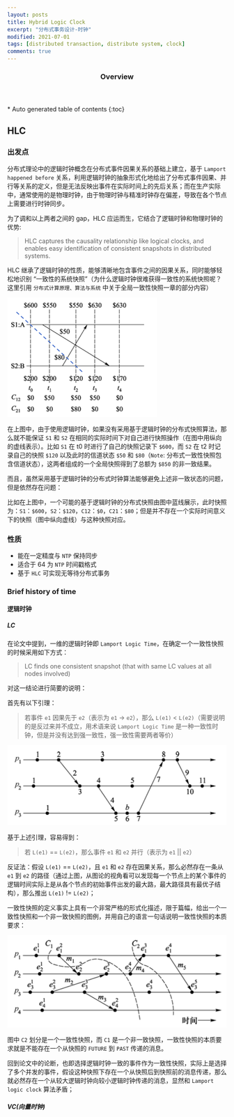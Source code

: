 ```yaml
---
layout: posts
title: Hybrid Logic Clock
excerpt: "分布式事务设计-时钟"
modified: 2021-07-01
tags: [distributed transaction, distribute system, clock]
comments: true
---
```


<section id="table-of-contents" class="toc">
  <header>
    <h3>Overview</h3>
  </header>
<div id="drawer" markdown="1">
*  Auto generated table of contents
{:toc}
</div>
</section><!-- /#table-of-contents -->

## HLC

### 出发点

分布式理论中的逻辑时钟概念在分布式事件因果关系的基础上建立，基于 `Lamport happened before` 关系，利用逻辑时钟的抽象形式化地给出了分布式事件因果、并行等关系的定义，但是无法反映出事件在实际时间上的先后关系；而在生产实际中，通常使用的是物理时钟，由于物理时钟与精准时钟存在偏差，导致在各个节点上需要进行时钟同步。

为了调和以上两者之间的 gap，HLC 应运而生，它结合了逻辑时钟和物理时钟的优势:

> HLC captures the causality relationship like logical clocks, and enables easy identification of consistent snapshots in distributed systems.

HLC 继承了逻辑时钟的性质，能够清晰地包含事件之间的因果关系，同时能够轻松地识别 “一致性的系统快照”（为什么逻辑时钟很难获得一致性的系统快照呢？这里引用 `分布式计算原理、算法与系统` 中关于全局一致性快照一章的部分内容）

![snapshot](../image/posts/2021-7-01-HLC/consistency_snapshot.png)

在上图中，由于使用逻辑时钟，如果没有采用基于逻辑时钟的分布式快照算法，那么就不能保证 `S1` 和 `S2` 在相同的实际时间下对自己进行快照操作（在图中用纵向的虚线表示）。比如 `S1` 在 t0 时进行了自己的快照记录下 `$600`，而 `S2` 在 t2 时记录自己的快照 `$120` 以及此时的信道状态 `$50` 和 `$80`（`Note`: 分布式一致性快照包含信道状态），这两者组成的一个全局快照得到了总额为 `$850` 的非一致结果。

而且，虽然采用基于逻辑时钟的分布式时钟算法能够避免上述非一致状态的问题，但是依然存在问题：

比如在上图中，一个可能的基于逻辑时钟的分布式快照由图中蓝线展示，此时快照为：`S1`：`$600`，`S2`：`$120`，`C12`：`$0`，`C21`：`$80`；但是并不存在一个实际时间意义下的快照（图中纵向虚线）与这种快照对应。

### 性质

- 能在一定精度与 `NTP` 保持同步
- 适合于 64 为 `NTP` 时间戳格式
- 基于 `HLC` 可实现无等待分布式事务

### Brief history of time

#### 逻辑时钟

##### LC

在论文中提到，一维的逻辑时钟即 `Lamport Logic Time`，在确定一个一致性快照的时候采用如下方式：

> LC finds one consistent snapshot (that with same LC values at all nodes involved)

对这一结论进行简要的说明：

首先有以下引理：

> 若事件 `e1` 因果先于 `e2`（表示为 `e1` -> `e2`），那么 `L(e1)` < `L(e2)`（需要说明的是反过来并不成立，用术语来说 `Lamport Logic Time` 是一种一致性时钟，但是并没有达到强一致性，强一致性需要两者等价）

![lamport_logic_time](../image/posts/2021-7-01-HLC/lamport_logic_clock.png)

基于上述引理，容易得到：

> 若 `L(e1)` == `L(e2)`，那么事件 `e1` 和 `e2` 并行（表示为 `e1` || `e2`）

反证法：假设 `L(e1)` == `L(e2)`，且 `e1` 和 `e2` 存在因果关系，那么必然存在一条从 `e1` 到 `e2` 的路径（通过上图，从图论的视角看可以发现每一个节点上的某个事件的逻辑时间实际上是从各个节点的初始事件出发的最大路，最大路径具有最优子结构），那么推出 `L(e1)` != `L(e2)`；

一致性快照的定义事实上具有一个非常严格的形式化描述，限于篇幅，给出一个一致性快照和一个非一致快照的图例，并用自己的语言一句话说明一致性快照的本质要求：

![cons_not_cons_snapshot](../image/posts/2021-7-01-HLC/cons_not_cons_snapshot.png)

图中 `C2` 划分是一个一致性快照，而 `C1` 是一个非一致快照，一致性快照的本质要求就是不能存在一个从快照的 `FUTURE` 到 `PAST` 传递的消息。

回到论文中的论断，也即选择逻辑时钟一致的事件作为一致性快照，实际上是选择了多个并发的事件，假设这种快照下存在一个从快照后到快照前的消息传递，那么就必然存在一个从较大逻辑时钟向较小逻辑时钟传递的消息，显然和 `Lamport logic clock` 算法矛盾；

##### VC(向量时钟)

